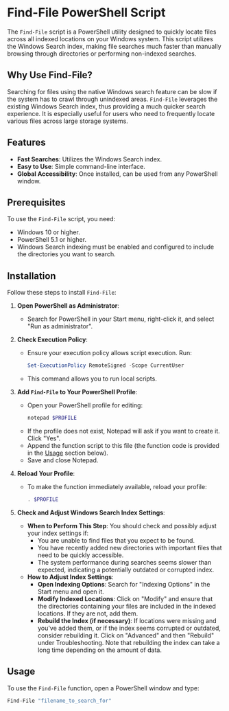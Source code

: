 # Find-File PowerShell Script

The `Find-File` script is a PowerShell utility designed to quickly locate files across all indexed locations on your Windows system. This script utilizes the Windows Search index, making file searches much faster than manually browsing through directories or performing non-indexed searches.

## Why Use Find-File?

Searching for files using the native Windows search feature can be slow if the system has to crawl through unindexed areas. `Find-File` leverages the existing Windows Search index, thus providing a much quicker search experience. It is especially useful for users who need to frequently locate various files across large storage systems.

## Features

- **Fast Searches**: Utilizes the Windows Search index.
- **Easy to Use**: Simple command-line interface.
- **Global Accessibility**: Once installed, can be used from any PowerShell window.

## Prerequisites

To use the `Find-File` script, you need:
- Windows 10 or higher.
- PowerShell 5.1 or higher.
- Windows Search indexing must be enabled and configured to include the directories you want to search.

## Installation

Follow these steps to install `Find-File`:

1. **Open PowerShell as Administrator**:
   - Search for PowerShell in your Start menu, right-click it, and select "Run as administrator".

2. **Check Execution Policy**:
   - Ensure your execution policy allows script execution. Run:
     ```powershell
     Set-ExecutionPolicy RemoteSigned -Scope CurrentUser
     ```
   - This command allows you to run local scripts.

3. **Add `Find-File` to Your PowerShell Profile**:
   - Open your PowerShell profile for editing:
     ```powershell
     notepad $PROFILE
     ```
   - If the profile does not exist, Notepad will ask if you want to create it. Click "Yes".
   - Append the function script to this file (the function code is provided in the [Usage](#usage) section below).
   - Save and close Notepad.

4. **Reload Your Profile**:
   - To make the function immediately available, reload your profile:
     ```powershell
     . $PROFILE
     ```

5. **Check and Adjust Windows Search Index Settings**:
   - **When to Perform This Step**: You should check and possibly adjust your index settings if:
     - You are unable to find files that you expect to be found.
     - You have recently added new directories with important files that need to be quickly accessible.
     - The system performance during searches seems slower than expected, indicating a potentially outdated or corrupted index.
   - **How to Adjust Index Settings**:
     - **Open Indexing Options**: Search for "Indexing Options" in the Start menu and open it.
     - **Modify Indexed Locations**: Click on "Modify" and ensure that the directories containing your files are included in the indexed locations. If they are not, add them.
     - **Rebuild the Index (if necessary)**: If locations were missing and you've added them, or if the index seems corrupted or outdated, consider rebuilding it. Click on "Advanced" and then "Rebuild" under Troubleshooting. Note that rebuilding the index can take a long time depending on the amount of data.

## Usage

To use the `Find-File` function, open a PowerShell window and type:

```powershell
Find-File "filename_to_search_for"
